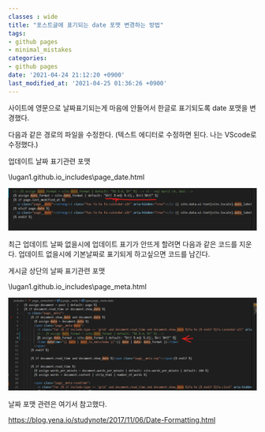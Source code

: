 ```yaml
---
classes : wide
title: "포스트글에 표기되는 date 포맷 변경하는 방법"
tags:
- github pages
- minimal_mistakes
categories:
- github pages
date: '2021-04-24 21:12:20 +0900'
last_modified_at: '2021-04-25 01:36:26 +0900'
---
```


사이트에 영문으로 날짜표기되는게 마음에 안들어서 한글로 표기되도록 date 포맷을 변경했다.

다음과 같은 경로의 파일을 수정한다. (텍스트 에디터로 수정하면 된다. 나는 VScode로 수정했다.)



업데이트 날짜 표기관련 포맷

\lugan1.github.io\_includes\page_date.html

![date](/assets/image/posts_image/jekyll_admin_date/page_dateHTML.png)


최근 업데이트 날짜 없을시에 업데이트 표기가 안뜨게 할려면 다음과 같은 코드를 지운다. 업데이트 없을시에 기본날짜로 표기되게 하고싶으면 코드를 남긴다.




게시글 상단의 날짜 표기관련 포맷


\lugan1.github.io\_includes\page_meta.html

![meta](/assets/image/posts_image/jekyll_admin_date/page_metaHTML.png)



날짜 포맷 관련은 여기서 참고했다.

<https://blog.yena.io/studynote/2017/11/06/Date-Formatting.html>

